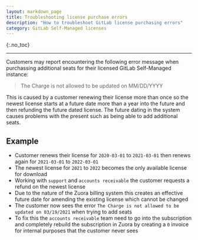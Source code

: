 ```yaml
---
layout: markdown_page
title: Troubleshooting license purchase errors
description: "How to troubleshoot GitLab license purchasing errors"
category: GitLab Self-Managed licenses
---
```


{:.no_toc}

----

Customers may report encountering the following error message when purchassing additional seats for their licensed GitLab Self-Managed instance:

> The Charge is not allowed to be updated on MM/DD/YYYY

This is caused by a customer renewing their license more than once so the newest license starts at a future date more than a year into the future and then refunding the future dated license.  The future dating in the system causes problems with the present such as being able to add additional seats.

## Example

   - Customer renews their license for `2020-03-01` to `2021-03-01` then renews again for `2021-03-01` to `2022-03-01`
   - The newest license for `2021` to `2022` becomes the only available license for download
   - Working with `support` and `accounts receivable` the customer requests a refund on the newest license
   - Due to the nature of the Zuora billing system this creates an effective future date for amending the existing license which cannot be changed
   - The customer now sees the error `The Charge is not allowed to be updated on 03/19/2021` when trying to add seats
   - To fix this the `accounts receivable` team need to go into the subscription and completely rebuild the subscription in Zuora by creating a `0` invoice for internal purposes that the customer never sees
